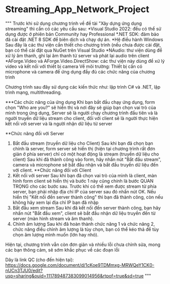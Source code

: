 # Streaming_App_Network_Project
"""
Trước khi sử dụng chương trình về đề tài "Xây dựng ứng dụng streaming" thì cần có các yêu cầu sau:
*Visual Studio 2022: đều có thể sử dụng được ở phiên bản Community hay Professional
*.NET SDK: đảm bảo đã cài đặt .NET 8 SDK để biên dịch và chạy dự án.
*Hệ điều hành Windows
Sau đây là các thư viện cần thiết cho chương trình (nếu chưa được cài đặt, bạn có thể cài đặt qua NuGet trên Visual Studio
*NAudio: thư viện dùng để xử lý âm thanh, ghi lại âm thanh từ server và phát lại audio trên client
*AForge.Video và AForge.Video.DirectShow: các thư viện này dùng để xử lý video và kết nối với thiết bị camera
Về môi trường: Thiết bị cần có microphone và camera để ứng dụng đầy đủ các chức năng của chương trình

Chương trình sau đây sử dụng các kiến thức như: lập trình C# và .NET, lập trình mạng, multithreading.

***Các chức năng của ứng dụng
Khi bạn bắt đầu chạy ứng dụng, form chọn "Who are you?" sẽ hiển thị và nơi đây sẽ giúp bạn chọn vai trò của mình trong ứng dụng, Server sẽ là người chạy chương trình đầu tiên và là người truyền dữ liệu stream cho client, đối với client sẽ là người thực hiện kết nối với server và là người nhận dữ liệu từ server

**Chức năng đối với Server
1. Bắt đầu stream (truyền dữ liệu cho Client)
  Sau khi bạn đã chọn bạn chính là server, form server sẽ hiển thị (hiện tại chương trình rất đơn giản ở phía server) chỉ có một hoạt động là stream (truyền dữ liệu cho client)
Sau khi đã thành công vào form, hãy nhấn nút "Bắt đầu stream", camera và microphone sẽ bắt đầu nhận và bắt đầu truyền dữ liệu đến với client.
**Chức năng đối với Client
1. Kết nối với server
  Sau khi bạn đã chọn vai trò của mình là client, màn hình form client sẽ hiển thị và bước 1 này cũng chính là bước QUAN TRỌNG cho các bước sau. Trước khi có thể xem được stream từ phía server, bạn phải nhập địa chỉ IP của server sau đó nhấn nút OK. Nếu hiển thị "Kết nối đến server thành công" thì bạn đã thành công, còn nếu không hãy xem lại địa chỉ IP bạn đã nhập
2. Bắt đầu xem stream
   Sau khi đã kết nối đến server thành công, bạn hãy nhấn nút "Bắt đầu xem", client sẽ bắt đầu nhận dữ liệu truyền đến từ server (màn hình stream và âm thanh).
3. Chỉnh âm lượng
   Sau khi đã hoàn thành chức năng 1 và chức năng 2, chức năng điều chỉnh âm lượng là tùy chọn, bạn có thể kéo thả để tùy chọn âm lượng mình muốn (lớn hay nhỏ).

Hiện tại, chương trình vẫn còn đơn giản và nhiều lỗi chưa chỉnh sửa, mong các bạn thông cảm, sẽ sớm khắc phục về các đoạn lỗi

Dây là link QC (cho đến hiện tại): https://docs.google.com/document/d/1cKoe9TDMmxg-MRWQeY1CK0-nUCn3TJU0/edit?usp=sharing&ouid=111789487383099014956&rtpof=true&sd=true
"""
